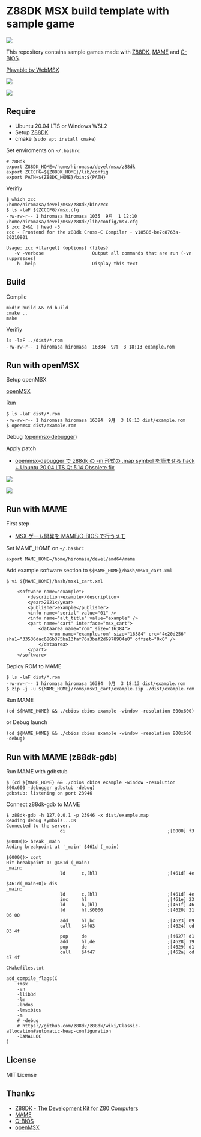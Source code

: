 # Z88DK MSX build template with sample game

![](https://github.com/h1romas4/z88dk-msx-template/workflows/Build/badge.svg)

This repository contains sample games made with [Z88DK](https://github.com/z88dk/z88dk), [MAME](https://www.mamedev.org/) and [C-BIOS](http://cbios.sourceforge.net/).

[Playable by WebMSX](https://webmsx.org/cbios/?MACHINE=MSX2J&ROM=https://github.com/h1romas4/z88dk-msx-template/releases/download/v1.0.0/example.rom)

![](https://raw.githubusercontent.com/h1romas4/z88dk-msx-template/main/docs/images/ponpon-01.png)

![](https://raw.githubusercontent.com/h1romas4/z88dk-msx-template/main/docs/images/ponpon-02.png)

## Require

- Ubuntu 20.04 LTS or Windows WSL2
- Setup [Z88DK](https://github.com/z88dk/z88dk/wiki/installation#linux--unix)
- cmake (`sudo apt install cmake`)

Set enviroments on `~/.bashrc`

```
# z88dk
export Z88DK_HOME=/home/hiromasa/devel/msx/z88dk
export ZCCCFG=${Z88DK_HOME}/lib/config
export PATH=${Z88DK_HOME}/bin:${PATH}
```

Verifiy

```
$ which zcc
/home/hiromasa/devel/msx/z88dk/bin/zcc
$ ls -laF ${ZCCCFG}/msx.cfg
-rw-rw-r-- 1 hiromasa hiromasa 1035  9月  1 12:10 /home/hiromasa/devel/msx/z88dk/lib/config/msx.cfg
$ zcc 2>&1 | head -5
zcc - Frontend for the z88dk Cross-C Compiler - v18586-be7c8763a-20210901

Usage: zcc +[target] {options} {files}
   -v -verbose                  Output all commands that are run (-vn suppresses)
   -h -help                     Display this text
```

## Build

Compile

```
mkdir build && cd build
cmake ..
make
```

Verifiy

```
ls -laF ../dist/*.rom
-rw-rw-r-- 1 hiromasa hiromasa  16384  9月  3 18:13 example.rom
```

## Run with openMSX

Setup openMSX

[openMSX](https://openmsx.org/)

Run

```
$ ls -laF dist/*.rom
-rw-rw-r-- 1 hiromasa hiromasa 16384  9月  3 18:13 dist/example.rom
$ openmsx dist/example.rom
```

Debug ([openmsx-debugger](https://github.com/openMSX/debugger))

Apply patch

-  [openmsx-debugger で z88dk の -m 形式の .map symbol を読ませる hack + Ubuntu 20.04 LTS Qt 5.14 Obsolete fix](https://gist.github.com/h1romas4/5f6579fcaad77cab3413ff437188a2f2)

![](https://raw.githubusercontent.com/h1romas4/z88dk-msx-template/main/docs/images/openmsx-debugger-02.png)

![](https://raw.githubusercontent.com/h1romas4/z88dk-msx-template/main/docs/images/openmsx-debugger-01.png)

## Run with MAME

First step

- [MSX ゲーム開発を MAME/C-BIOS で行うメモ](https://maple4estry.netlify.app/mame-msx-cbios/)

Set MAME_HOME on `~/.bashrc`

```
export MAME_HOME=/home/hiromasa/devel/amd64/mame
```

Add example software section to `${MAME_HOME}/hash/msx1_cart.xml`

```
$ vi ${MAME_HOME}/hash/msx1_cart.xml

	<software name="example">
		<description>example</description>
		<year>2021</year>
		<publisher>example</publisher>
		<info name="serial" value="01" />
		<info name="alt_title" value="example" />
		<part name="cart" interface="msx_cart">
			<dataarea name="rom" size="16384">
				<rom name="example.rom" size="16384" crc="4e20d256" sha1="33536dac686b375ba13faf76a3baf2d6978904e0" offset="0x0" />
			</dataarea>
		</part>
	</software>
```

Deploy ROM to MAME

```
$ ls -laF dist/*.rom
-rw-rw-r-- 1 hiromasa hiromasa 16384  9月  3 18:13 dist/example.rom
$ zip -j -u ${MAME_HOME}/roms/msx1_cart/example.zip ./dist/example.rom
```

Run MAME

```
(cd ${MAME_HOME} && ./cbios cbios example -window -resolution 800x600)
```

or Debug launch

```
(cd ${MAME_HOME} && ./cbios cbios example -window -resolution 800x600 -debug)
```

## Run with MAME (z88dk-gdb)

Run MAME with gdbstub

```
$ (cd ${MAME_HOME} && ./cbios cbios example -window -resolution 800x600 -debugger gdbstub -debug)
gdbstub: listening on port 23946
```

Connect z88dk-gdb to MAME

```
$ z88dk-gdb -h 127.0.0.1 -p 23946 -x dist/example.map
Reading debug symbols...OK
Connected to the server.
                    di                                      ;[0000] f3

$0000()> break _main
Adding breakpoint at '_main' $461d (_main)

$0000()> cont
Hit breakpoint 1: @461d (_main)
_main:
                    ld      c,(hl)                          ;[461d] 4e

$461d(_main+0)> dis
_main:
                    ld      c,(hl)                          ;[461d] 4e
                    inc     hl                              ;[461e] 23
                    ld      b,(hl)                          ;[461f] 46
                    ld      hl,$0006                        ;[4620] 21 06 00
                    add     hl,bc                           ;[4623] 09
                    call    $4f03                           ;[4624] cd 03 4f
                    pop     de                              ;[4627] d1
                    add     hl,de                           ;[4628] 19
                    pop     de                              ;[4629] d1
                    call    $4f47                           ;[462a] cd 47 4f
```

`CMakefiles.txt`

```
add_compile_flags(C
    +msx
    -vn
    -llib3d
    -lm
    -lndos
    -lmsxbios
    -m
    # -debug
    # https://github.com/z88dk/z88dk/wiki/Classic-allocation#automatic-heap-configuration
    -DAMALLOC
)
```

## License

MIT License

## Thanks

- [Z88DK - The Development Kit for Z80 Computers](https://github.com/z88dk/z88dk)
- [MAME](https://www.mamedev.org/)
- [C-BIOS](http://cbios.sourceforge.net/)
- [openMSX](https://openmsx.org/)
